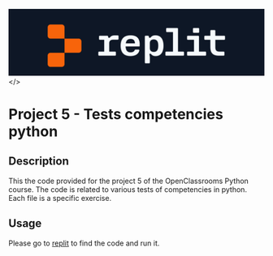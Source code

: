 
<img src='./assets/img.png'></>


# Project 5 - Tests competencies python

## Description

This the code provided for the project 5 of the OpenClassrooms Python course.
The code is related to various tests of competencies in python.
Each file is a specific exercise.

## Usage 

Please go to [replit](https://replit.com/) to find the code and run it.

